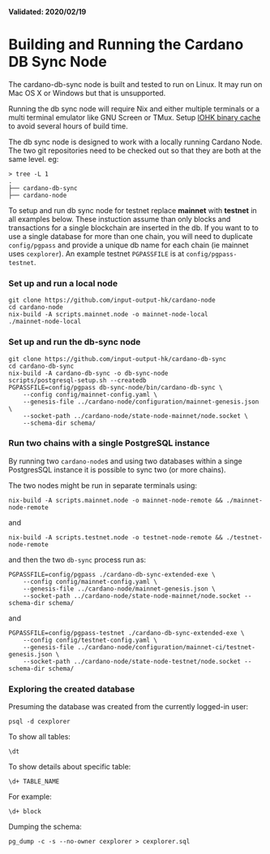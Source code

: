 **Validated: 2020/02/19**

# Building and Running the Cardano DB Sync Node

The cardano-db-sync node is built and tested to run on Linux. It may run on Mac OS X or Windows but
that is unsupported.

Running the db sync node will require Nix and either multiple terminals or a multi terminal
emulator like GNU Screen or TMux. Setup [IOHK binary cache](https://github.com/input-output-hk/iohk-nix/blob/master/docs/nix.md) to avoid several hours of build time.

The db sync node is designed to work with a locally running Cardano Node. The two git repositories need to be checked out so that
they are both at the same level. eg:

```
> tree -L 1
.
├── cardano-db-sync
├── cardano-node
```
To setup and run db sync node for testnet replace **mainnet** with **testnet** in all examples below.
These instuction assume than only blocks and transactions for a single blockchain are inserted in
the db. If you want to to use a single database for more than one chain, you will need to duplicate
`config/pgpass` and provide a unique db name for each chain (ie mainnet uses `cexplorer`). An example
testnet `PGPASSFILE` is at `config/pgpass-testnet`.

### Set up and run a local node
```
git clone https://github.com/input-output-hk/cardano-node
cd cardano-node
nix-build -A scripts.mainnet.node -o mainnet-node-local
./mainnet-node-local
```

### Set up and run the db-sync node
```
git clone https://github.com/input-output-hk/cardano-db-sync
cd cardano-db-sync
nix-build -A cardano-db-sync -o db-sync-node
scripts/postgresql-setup.sh --createdb
PGPASSFILE=config/pgpass db-sync-node/bin/cardano-db-sync \
    --config config/mainnet-config.yaml \
    --genesis-file ../cardano-node/configuration/mainnet-genesis.json \
    --socket-path ../cardano-node/state-node-mainnet/node.socket \
    --schema-dir schema/
```

### Run two chains with a single PostgreSQL instance

By running two `cardano-node`s and using two databases within a singe PostgresSQL instance it is
possible to sync two (or more chains).

The two nodes might be run in separate terminals using:
```
nix-build -A scripts.mainnet.node -o mainnet-node-remote && ./mainnet-node-remote
```
and
```
nix-build -A scripts.testnet.node -o testnet-node-remote && ./testnet-node-remote
```
and then the two `db-sync` process run as:
```
PGPASSFILE=config/pgpass ./cardano-db-sync-extended-exe \
    --config config/mainnet-config.yaml \
    --genesis-file ../cardano-node/mainnet-genesis.json \
    --socket-path ../cardano-node/state-node-mainnet/node.socket --schema-dir schema/
```
and
```
PGPASSFILE=config/pgpass-testnet ./cardano-db-sync-extended-exe \
    --config config/testnet-config.yaml \
    --genesis-file ../cardano-node/configuration/mainnet-ci/testnet-genesis.json \
    --socket-path ../cardano-node/state-node-testnet/node.socket --schema-dir schema/
```

### Exploring the created database

Presuming the database was created from the currently logged-in user:
```
psql -d cexplorer
```

To show all tables:
```
\dt
```

To show details about specific table:
```
\d+ TABLE_NAME
```
For example:
```
\d+ block
```

Dumping the schema:
```
pg_dump -c -s --no-owner cexplorer > cexplorer.sql
```

